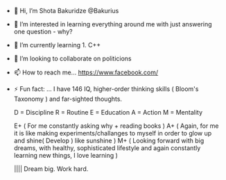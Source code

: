 - 👋 Hi, I’m Shota Bakuridze @Bakurius
- 👀 I’m interested in learning everything around me with just answering one question - why?
- 🌱 I’m currently learning 1. C++
- 💞️ I’m looking to collaborate on politicions
- 📫 How to reach me... https://www.facebook.com/ 
- ⚡ Fun fact: ... I have 146 IQ, higher-order thinking skills ( Bloom's Taxonomy ) and far-sighted thoughts.
  
  D = Discipline
  R = Routine
  E = Education 
  A = Action 
  M = Mentality
  
  E+ ( For me constantly asking why + reading books )
  A+ ( Again, for me it is like making experiments/challanges to myself in order to glow up and shine( Develop ) like sunshine )
  M+ ( Looking forward with big dreams, with healthy, sophisticated lifestyle and again constantly learning new things, I love learning )

  |||| Dream big. Work hard. 

<!---
Bakurius/Bakurius is a ✨ special ✨ repository because its `README.md` (this file) appears on your GitHub profile.
You can click the Preview link to take a look at your changes.
--->
